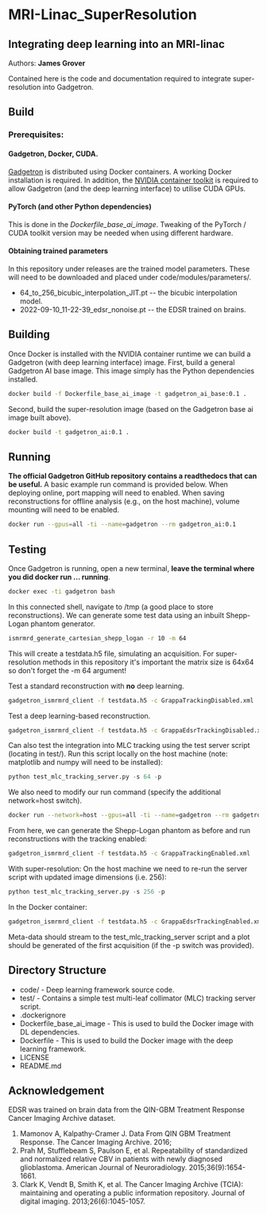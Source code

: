 # MRI-Linac_SuperResolution
## Integrating deep learning into an MRI-linac

Authors: **James Grover**

Contained here is the code and documentation required to integrate super-resolution into Gadgetron. 

## Build
### Prerequisites:
#### Gadgetron, Docker, CUDA.
[Gadgetron](https://github.com/gadgetron/gadgetron) is distributed using Docker containers. A working Docker installation is required. In addition, the [NVIDIA container toolkit](https://docs.nvidia.com/datacenter/cloud-native/container-toolkit/install-guide.html) is required to allow Gadgetron (and the deep learning interface) to utilise CUDA GPUs. 

#### PyTorch (and other Python dependencies)
This is done in the *Dockerfile_base_ai_image*. Tweaking of the PyTorch / CUDA toolkit version may be needed when using different hardware.

#### Obtaining trained parameters
In this repository under releases are the trained model parameters. These will need to be downloaded and placed under code/modules/parameters/.
* 64_to_256_bicubic_interpolation_JIT.pt    --    the bicubic interpolation model.
* 2022-09-10_11-22-39_edsr_nonoise.pt    --    the EDSR trained on brains.

## Building
Once Docker is installed with the NVIDIA container runtime we can build a Gadgetron (with deep learning interface) image.
First, build a general Gadgetron AI base image. This image simply has the Python dependencies installed.
```sh
docker build -f Dockerfile_base_ai_image -t gadgetron_ai_base:0.1 .
```

Second, build the super-resolution image (based on the Gadgetron base ai image built above).
```sh
docker build -t gadgetron_ai:0.1 .
```

## Running
**The official Gadgetron GitHub repository contains a readthedocs that can be useful.** 
A basic example run command is provided below.
When deploying online, port mapping will need to enabled.
When saving reconstructions for offline analysis (e.g., on the host machine), volume mounting will need to be enabled. 

```sh
docker run --gpus=all -ti --name=gadgetron --rm gadgetron_ai:0.1
```

## Testing
Once Gadgetron is running, open a new terminal, **leave the terminal where you did docker run ... running**. 
```sh
docker exec -ti gadgetron bash
```


In this connected shell, navigate to /tmp (a good place to store reconstructions). We can generate some test data using an inbuilt Shepp-Logan phantom generator.
```sh
ismrmrd_generate_cartesian_shepp_logan -r 10 -m 64
```
This will create a testdata.h5 file, simulating an acquisition. For super-resolution methods in this repository it's important the matrix size is 64x64 so don't forget the -m 64 argument!


Test a standard reconstruction with **no** deep learning.
```sh
gadgetron_ismrmrd_client -f testdata.h5 -c GrappaTrackingDisabled.xml
```


Test a deep learning-based reconstruction.
```sh
gadgetron_ismrmrd_client -f testdata.h5 -c GrappaEdsrTrackingDisabled.xml
```


Can also test the integration into MLC tracking using the test server script (locating in test/). 
Run this script locally on the host machine (note: matplotlib and numpy will need to be installed):
```python
python test_mlc_tracking_server.py -s 64 -p
```

We also need to modify our run command (specify the additional network=host switch).

```sh
docker run --network=host --gpus=all -ti --name=gadgetron --rm gadgetron_ai:0.1
```

From here, we can generate the Shepp-Logan phantom as before and run reconstructions with the tracking enabled:
```sh
gadgetron_ismrmrd_client -f testdata.h5 -c GrappaTrackingEnabled.xml
```

With super-resolution:
On the host machine we need to re-run the server script with updated image dimensions (i.e. 256):
```python
python test_mlc_tracking_server.py -s 256 -p
```
In the Docker container:
```sh
gadgetron_ismrmrd_client -f testdata.h5 -c GrappaEdsrTrackingEnabled.xml
```

Meta-data should stream to the test_mlc_tracking_server script and a plot should be generated of the first acquisition (if the -p switch was provided).

## Directory Structure
* code/ - Deep learning framework source code. 
* test/ - Contains a simple test multi-leaf collimator (MLC) tracking server script.
* .dockerignore
* Dockerfile_base_ai_image - This is used to build the Docker image with DL dependencies.
* Dockerfile - This is used to build the Docker image with the deep learning framework.
* LICENSE
* README.md

## Acknowledgement
EDSR was trained on brain data from the QIN-GBM Treatment Response Cancer Imaging Archive dataset.
1. Mamonov A, Kalpathy-Cramer J. Data From QIN GBM Treatment Response. The Cancer Imaging Archive. 2016;
2. Prah M, Stufflebeam S, Paulson E, et al. Repeatability of standardized and normalized relative CBV in 
patients with newly diagnosed glioblastoma. American Journal of Neuroradiology. 2015;36(9):1654-1661.
3. Clark K, Vendt B, Smith K, et al. The Cancer Imaging Archive (TCIA): maintaining and operating a public 
information repository. Journal of digital imaging. 2013;26(6):1045-1057.

